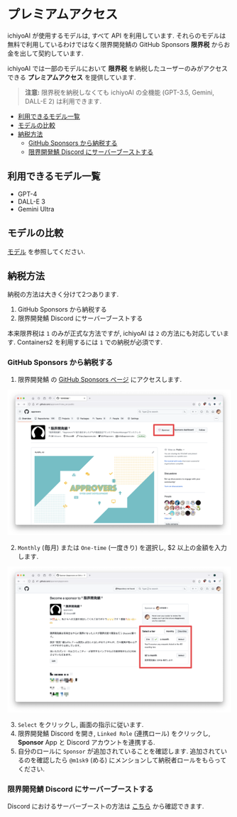 # プレミアムアクセス

ichiyoAI が使用するモデルは, すべて API を利用しています. それらのモデルは無料で利用しているわけではなく限界開発鯖の GitHub Sponsors **限界税** からお金を出して契約しています.

ichiyoAI では一部のモデルにおいて **限界税** を納税したユーザーのみがアクセスできる **プレミアムアクセス** を提供しています.

> **注意:**
> 限界税を納税しなくても ichiyoAI の全機能 (GPT-3.5, Gemini, DALL-E 2) は利用できます.

- [利用できるモデル一覧](#利用できるモデル一覧)
- [モデルの比較](#モデルの比較)
- [納税方法](#納税方法)
  - [GitHub Sponsors から納税する](#github-sponsors-から納税する)
  - [限界開発鯖 Discord にサーバーブーストする](#限界開発鯖-discord-にサーバーブーストする)

## 利用できるモデル一覧

- GPT-4
- DALL-E 3
- Gemini Ultra

## モデルの比較

[モデル](./model.md) を参照してください.

## 納税方法

納税の方法は大きく分けて2つあります.

1. GitHub Sponsors から納税する
2. 限界開発鯖 Discord にサーバーブーストする

本来限界税は `1` のみが正式な方法ですが, ichiyoAI は `2` の方法にも対応しています. Containers2 を利用するには `1` での納税が必須です.

### GitHub Sponsors から納税する

1. 限界開発鯖 の [GitHub Sponsors ページ](https://github.com/sponsors/approvers) にアクセスします.

![限界開発鯖の Dashboard](image/premium-access/approvers-dashboard.png)

2. `Monthly` (毎月) または `One-time` (一度きり) を選択し, $2 以上の金額を入力します.

![限界開発鯖の Sponsor](image/premium-access/sponsor-page.png)

3. `Select` をクリックし, 画面の指示に従います.
4. 限界開発鯖 Discord を開き, `Linked Role` (連携ロール) をクリックし, **Sponsor** App と Discord アカウントを連携する.
5. 自分のロールに `Sponsor` が追加されていることを確認します. 追加されているのを確認したら `@m1sk9` (める) にメンションして納税者ロールをもらってください.

### 限界開発鯖 Discord にサーバーブーストする

Discord におけるサーバーブーストの方法は [こちら](https://support.discord.com/hc/ja/articles/360028038352) から確認できます.
